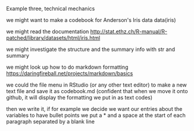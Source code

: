Example three, technical mechanics

we might want to make a codebook for Anderson's Iris data data(iris)

we might read the documentation http://stat.ethz.ch/R-manual/R-patched/library/datasets/html/iris.html

we might investigate the structure and the summary info with str and summary

we might look up how to do markdown formatting https://daringfireball.net/projects/markdown/basics

we could the file menu in RStudio (or any other text editor) to make a new text file and save it as codebook.md (confident that when we move it onto github, it will display the formatting we put in as text codes)

then we write it, if for example we decide we want our entries about the variables to have bullet points we put a * and a space at the start of each paragraph separated by a blank line